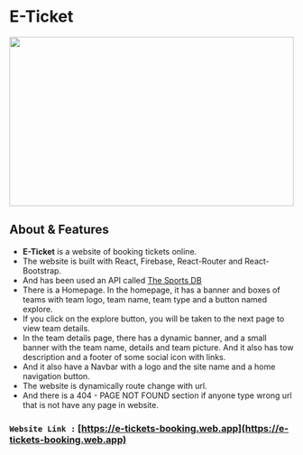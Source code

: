 # **E-Ticket**

<a href="https://e-tickets-booking.web.app/"><img width="100%" height="300px" src="https://the-soccer-club.netlify.app/static/media/logo.04460f64.svg" height="175px"/></a>

## About & Features

- **E-Ticket** is a website of booking tickets online.
- The website is built with React, Firebase, React-Router and React-Bootstrap.
- And has been used an API called [The Sports DB](https://www.thesportsdb.com/api.php)
- There is a Homepage. In the homepage, it has a banner and boxes of teams with team logo, team name, team type and a button named explore.
- If you click on the explore button, you will be taken to the next page to view team details.
- In the team details page, there has a dynamic banner, and a small banner with the team name, details and team picture. And it also has tow description and a footer of some social icon with links.
- And it also have a Navbar with a logo and the site name and a home navigation button.
- The website is dynamically route change with url.
- And there is a 404 - PAGE NOT FOUND section if anyone type wrong url that is not have any page in website.


### `Website Link :` [https://e-tickets-booking.web.app](https://e-tickets-booking.web.app)